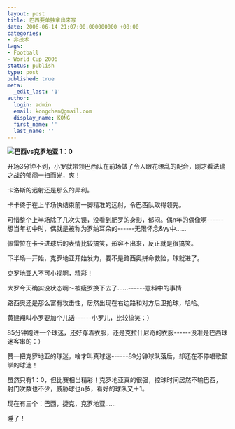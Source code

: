 ```yaml
---
layout: post
title: 巴西要单独拿出来写
date: 2006-06-14 21:07:00.000000000 +08:00
categories:
- 非技术
tags:
- Football
- World Cup 2006
status: publish
type: post
published: true
meta:
  _edit_last: '1'
author:
  login: admin
  email: kongchen@gmail.com
  display_name: KONG
  first_name: ''
  last_name: ''
---
```

**![](assets/soccerball.gif)巴西vs克罗地亚 1：0**

开场3分钟不到，小罗就带领巴西队在前场做了令人眼花缭乱的配合，刚才看法瑞之战的郁闷一扫而光，爽！

卡洛斯的远射还是那么的犀利。

卡卡终于在上半场快结束前一脚精准的远射，令巴西队取得领先。

可惜整个上半场除了几次失误，没看到肥罗的身影，郁闷。偶n年的偶像啊------想当年初中时，偶就是被称为罗纳耳朵的------无限怀念&yy中......

佩雷拉在卡卡进球后的表情比较搞笑，形容不出来，反正就是很搞笑。

下半场一开始，克罗地亚开始发力，要不是路西奥拼命救险，球就进了。

克罗地亚人不可小视啊，精彩！

大罗今天确实没状态啊～被瘦罗换下去了......------意料中的事情

路西奥还是那么富有攻击性，居然出现在右边路和对方后卫抢球，哈哈。

黄建翔叫小罗要加个儿话------小罗儿，比较搞笑：）

85分钟跑进一个球迷，还好穿着衣服，还是克拉什尼奇的衣服------没准是巴西球迷客串的：）

赞一把克罗地亚的球迷，啥才叫真球迷------89分钟球队落后，却还在不停唱歌鼓掌的球迷！

虽然只有1：0，但比赛相当精彩！克罗地亚真的很强，控球时间居然不输巴西，射门次数也不少，威胁球也n多，看好的球队又＋1。

现在有三个：巴西，捷克，克罗地亚......

睡了！